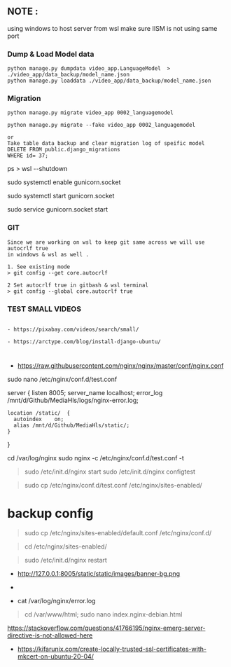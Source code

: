 
## NOTE : 
using windows to host server from wsl make sure IISM is not using same port

### Dump & Load Model data
```
python manage.py dumpdata video_app.LanguageModel  > ./video_app/data_backup/model_name.json
python manage.py loaddata ./video_app/data_backup/model_name.json
```

### Migration
```
python manage.py migrate video_app 0002_languagemodel

python manage.py migrate --fake video_app 0002_languagemodel

or 
Take table data backup and clear migration log of speific model
DELETE FROM public.django_migrations
WHERE id= 37;

```




ps > wsl --shutdown

sudo systemctl enable gunicorn.socket

sudo systemctl start gunicorn.socket

sudo service gunicorn.socket start 


### GIT 
```
Since we are working on wsl to keep git same across we will use autocrlf true 
in windows & wsl as well .

1. See existing mode 
> git config --get core.autocrlf

2 Set autocrlf true in gitbash & wsl terminal
> git config --global core.autocrlf true

```

### TEST SMALL VIDEOS
```

- https://pixabay.com/videos/search/small/

- https://arctype.com/blog/install-django-ubuntu/

```

# 
- https://raw.githubusercontent.com/nginx/nginx/master/conf/nginx.conf


sudo nano /etc/nginx/conf.d/test.conf

  server {
    listen        8005;
    server_name   localhost;
    error_log     /mnt/d/Github/MediaHls/logs/nginx-error.log;
  
    location /static/  {
      autoindex    on;
      alias /mnt/d/Github/MediaHls/static/;
    }

}


cd /var/log/nginx
sudo  nginx -c /etc/nginx/conf.d/test.conf -t

> sudo /etc/init.d/nginx start
> sudo /etc/init.d/nginx configtest

> sudo cp /etc/nginx/conf.d/test.conf /etc/nginx/sites-enabled/

# backup config
> sudo cp /etc/nginx/sites-enabled/default.conf /etc/nginx/conf.d/

> cd /etc/nginx/sites-enabled/

> sudo /etc/init.d/nginx restart

- http://127.0.0.1:8005/static/static/images/banner-bg.png
- 

- cat /var/log/nginx/error.log

> cd /var/www/html;
> sudo nano index.nginx-debian.html


https://stackoverflow.com/questions/41766195/nginx-emerg-server-directive-is-not-allowed-here

- https://kifarunix.com/create-locally-trusted-ssl-certificates-with-mkcert-on-ubuntu-20-04/

